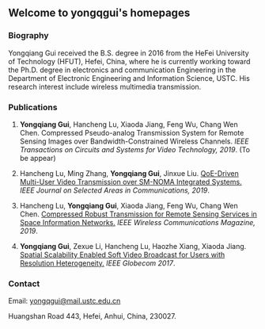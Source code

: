 ## Welcome to yongqgui's homepages

### Biography
Yongqiang Gui received the B.S. degree in 2016 from the HeFei University of Technology (HFUT), Hefei, China, where he is currently working toward the Ph.D. degree in electronics and communication Engineering in the Department of Electronic Engineering and Information Science, USTC. His research interest include wireless multimedia transmission.

### Publications

1. **Yongqiang Gui**, Hancheng Lu, Xiaoda Jiang, Feng Wu, Chang Wen Chen. Compressed Pseudo-analog Transmission System for Remote Sensing Images over Bandwidth-Constrained Wireless Channels. *IEEE Transactions on Circuits and Systems for Video Technology, 2019*. (To be appear)

2. Hancheng Lu, Ming Zhang, **Yongqiang Gui**, Jinxue Liu. [QoE-Driven Multi-User Video Transmission over SM-NOMA Integrated Systems.](https://ieeexplore.ieee.org/abstract/document/8765339) *IEEE Journal on Selected Areas in Communications, 2019*.

3. Hancheng Lu, **Yongqiang Gui**, Xiaoda Jiang, Feng Wu, Chang Wen Chen. [Compressed Robust Transmission for Remote Sensing Services in Space Information Networks.](https://ieeexplore.ieee.org/abstract/document/8700140/) *IEEE Wireless Communications Magazine, 2019*.

4. **Yongqiang Gui**, Zexue Li, Hancheng Lu, Haozhe Xiang, Xiaoda Jiang. [Spatial Scalability Enabled Soft Video Broadcast for Users with Resolution Heterogeneity.](https://ieeexplore.ieee.org/abstract/document/8254130) *IEEE Globecom 2017*.


### Contact

Email: yongqgui@mail.ustc.edu.cn

Huangshan Road 443, Hefei, Anhui, China, 230027.
